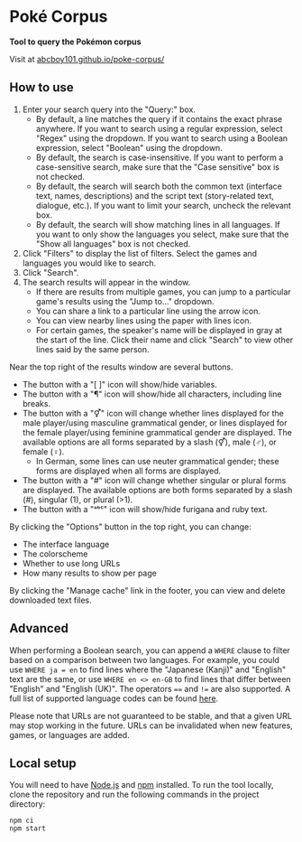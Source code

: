 # Poké Corpus
**Tool to query the Pokémon corpus**

Visit at [abcboy101.github.io/poke-corpus/](https://abcboy101.github.io/poke-corpus/)


## How to use
1. Enter your search query into the "Query:" box.
   - By default, a line matches the query if it contains the exact phrase anywhere.
     If you want to search using a regular expression, select "Regex" using the dropdown.
     If you want to search using a Boolean expression, select "Boolean" using the dropdown.
   - By default, the search is case-insensitive.
     If you want to perform a case-sensitive search, make sure that the "Case sensitive" box is not checked.
   - By default, the search will search both the common text (interface text, names, descriptions) and the script text (story-related text, dialogue, etc.).
     If you want to limit your search, uncheck the relevant box.
   - By default, the search will show matching lines in all languages.
     If you want to only show the languages you select, make sure that the "Show all languages" box is not checked.
2. Click "Filters" to display the list of filters.
   Select the games and languages you would like to search.
3. Click "Search".
4. The search results will appear in the window.
   - If there are results from multiple games, you can jump to a particular game's results using the "Jump to..." dropdown.
   - You can share a link to a particular line using the arrow icon.
   - You can view nearby lines using the paper with lines icon.
   - For certain games, the speaker's name will be displayed in gray at the start of the line.
     Click their name and click "Search" to view other lines said by the same person.

Near the top right of the results window are several buttons.
- The button with a "[ ]" icon will show/hide variables.
- The button with a "¶" icon will show/hide all characters, including line breaks.
- The button with a "⚥" icon will change whether lines displayed for the male player/using masculine grammatical gender,
  or lines displayed for the female player/using feminine grammatical gender are displayed.
  The available options are all forms separated by a slash (⚥), male (♂), or female (♀).
  - In German, some lines can use neuter grammatical gender; these forms are displayed when all forms are displayed.
- The button with a "#" icon will change whether singular or plural forms are displayed.
  The available options are both forms separated by a slash (#), singular (1), or plural (>1).
- The button with a "ᵃᵇᶜ" icon will show/hide furigana and ruby text.

By clicking the "Options" button in the top right, you can change:
- The interface language
- The colorscheme
- Whether to use long URLs
- How many results to show per page

By clicking the "Manage cache" link in the footer, you can view and delete downloaded text files.


## Advanced
When performing a Boolean search, you can append a `WHERE` clause to filter based on a comparison between two languages.
For example, you could use `WHERE ja = en` to find lines where the "Japanese (Kanji)" and "English" text are the same,
or use `WHERE en <> en-GB` to find lines that differ between "English" and "English (UK)".
The operators `==` and `!=` are also supported.
A full list of supported language codes can be found [here](src/res/corpus.json).

Please note that URLs are not guaranteed to be stable, and that a given URL may stop working in the future.
URLs can be invalidated when new features, games, or languages are added.


## Local setup
You will need to have [Node.js](https://nodejs.org/) and [npm](https://www.npmjs.com/) installed.
To run the tool locally, clone the repository and run the following commands in the project directory:
```commandline
npm ci
npm start
```
